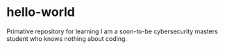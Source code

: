 # hello-world
Primative repository for learning
I am a soon-to-be cybersecurity masters student who knows nothing about coding.
